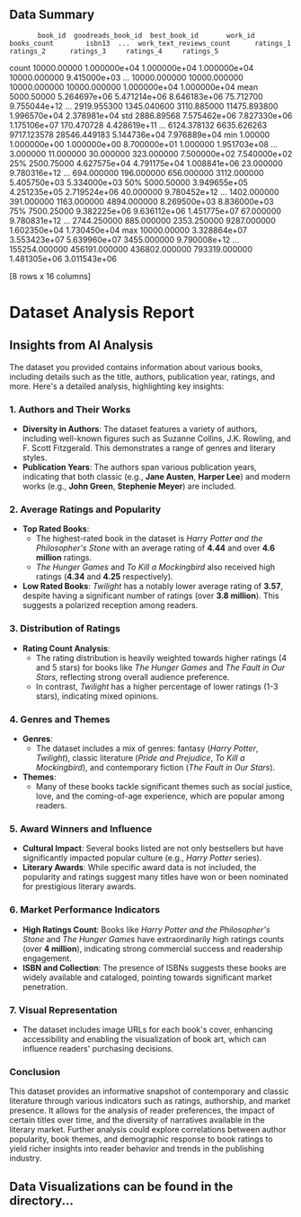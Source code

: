 ## Data Summary
           book_id  goodreads_book_id  best_book_id       work_id   books_count        isbn13  ...  work_text_reviews_count      ratings_1      ratings_2      ratings_3     ratings_4     ratings_5
count  10000.00000       1.000000e+04  1.000000e+04  1.000000e+04  10000.000000  9.415000e+03  ...             10000.000000   10000.000000   10000.000000   10000.000000  1.000000e+04  1.000000e+04
mean    5000.50000       5.264697e+06  5.471214e+06  8.646183e+06     75.712700  9.755044e+12  ...              2919.955300    1345.040600    3110.885000   11475.893800  1.996570e+04  2.378981e+04
std     2886.89568       7.575462e+06  7.827330e+06  1.175106e+07    170.470728  4.428619e+11  ...              6124.378132    6635.626263    9717.123578   28546.449183  5.144736e+04  7.976889e+04
min        1.00000       1.000000e+00  1.000000e+00  8.700000e+01      1.000000  1.951703e+08  ...                 3.000000      11.000000      30.000000     323.000000  7.500000e+02  7.540000e+02
25%     2500.75000       4.627575e+04  4.791175e+04  1.008841e+06     23.000000  9.780316e+12  ...               694.000000     196.000000     656.000000    3112.000000  5.405750e+03  5.334000e+03
50%     5000.50000       3.949655e+05  4.251235e+05  2.719524e+06     40.000000  9.780452e+12  ...              1402.000000     391.000000    1163.000000    4894.000000  8.269500e+03  8.836000e+03
75%     7500.25000       9.382225e+06  9.636112e+06  1.451775e+07     67.000000  9.780831e+12  ...              2744.250000     885.000000    2353.250000    9287.000000  1.602350e+04  1.730450e+04
max    10000.00000       3.328864e+07  3.553423e+07  5.639960e+07   3455.000000  9.790008e+12  ...            155254.000000  456191.000000  436802.000000  793319.000000  1.481305e+06  3.011543e+06

[8 rows x 16 columns]
# Dataset Analysis Report
## Insights from AI Analysis
The dataset you provided contains information about various books, including details such as the title, authors, publication year, ratings, and more. Here's a detailed analysis, highlighting key insights:

### 1. **Authors and Their Works**
   - **Diversity in Authors**: The dataset features a variety of authors, including well-known figures such as Suzanne Collins, J.K. Rowling, and F. Scott Fitzgerald. This demonstrates a range of genres and literary styles.
   - **Publication Years**: The authors span various publication years, indicating that both classic (e.g., **Jane Austen**, **Harper Lee**) and modern works (e.g., **John Green**, **Stephenie Meyer**) are included.

### 2. **Average Ratings and Popularity**
   - **Top Rated Books**:
     - The highest-rated book in the dataset is *Harry Potter and the Philosopher's Stone* with an average rating of **4.44** and over **4.6 million** ratings.
     - *The Hunger Games* and *To Kill a Mockingbird* also received high ratings (**4.34** and **4.25** respectively).
   - **Low Rated Books**: *Twilight* has a notably lower average rating of **3.57**, despite having a significant number of ratings (over **3.8 million**). This suggests a polarized reception among readers.

### 3. **Distribution of Ratings**
   - **Rating Count Analysis**: 
     - The rating distribution is heavily weighted towards higher ratings (4 and 5 stars) for books like *The Hunger Games* and *The Fault in Our Stars*, reflecting strong overall audience preference.
     - In contrast, *Twilight* has a higher percentage of lower ratings (1-3 stars), indicating mixed opinions.

### 4. **Genres and Themes**
   - **Genres**:
     - The dataset includes a mix of genres: fantasy (*Harry Potter*, *Twilight*), classic literature (*Pride and Prejudice*, *To Kill a Mockingbird*), and contemporary fiction (*The Fault in Our Stars*).
   - **Themes**:
     - Many of these books tackle significant themes such as social justice, love, and the coming-of-age experience, which are popular among readers.

### 5. **Award Winners and Influence**
   - **Cultural Impact**: Several books listed are not only bestsellers but have significantly impacted popular culture (e.g., *Harry Potter* series).
   - **Literary Awards**: While specific award data is not included, the popularity and ratings suggest many titles have won or been nominated for prestigious literary awards.

### 6. **Market Performance Indicators**
   - **High Ratings Count**: Books like *Harry Potter and the Philosopher's Stone* and *The Hunger Games* have extraordinarily high ratings counts (over **4 million**), indicating strong commercial success and readership engagement.
   - **ISBN and Collection**: The presence of ISBNs suggests these books are widely available and cataloged, pointing towards significant market penetration.

### 7. **Visual Representation**
   - The dataset includes image URLs for each book's cover, enhancing accessibility and enabling the visualization of book art, which can influence readers' purchasing decisions.

### Conclusion
This dataset provides an informative snapshot of contemporary and classic literature through various indicators such as ratings, authorship, and market presence. It allows for the analysis of reader preferences, the impact of certain titles over time, and the diversity of narratives available in the literary market. Further analysis could explore correlations between author popularity, book themes, and demographic response to book ratings to yield richer insights into reader behavior and trends in the publishing industry.
## Data Visualizations can be found in the directory...
